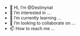 - 👋 Hi, I’m @Destinynat
- 👀 I’m interested in ...
- 🌱 I’m currently learning ...
- 💞️ I’m looking to collaborate on ...
- 📫 How to reach me ...

<!---
Destinynat/Destinynat is a ✨ special ✨ repository because its `README.md` (this file) appears on your GitHub profile.
You can click the Preview link to take a look at your changes.
--->
